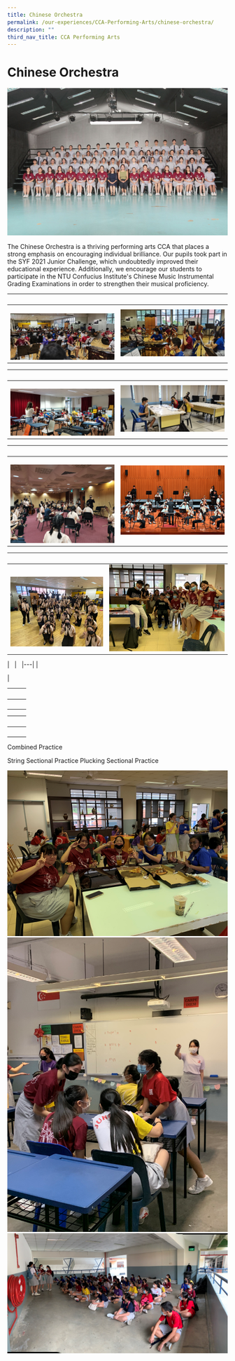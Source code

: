 ```yaml
---
title: Chinese Orchestra
permalink: /our-experiences/CCA-Performing-Arts/chinese-orchestra/
description: ""
third_nav_title: CCA Performing Arts
---
```

# Chinese Orchestra 
![](/images/JS_Chinese%20Orchestra.jpg)

The Chinese Orchestra is a thriving performing arts CCA that places a strong emphasis on encouraging individual brilliance. Our pupils took part in the SYF 2021 Junior Challenge, which undoubtedly improved their educational experience. Additionally, we encourage our students to participate in the NTU Confucius Institute's Chinese Music Instrumental Grading Examinations in order to strengthen their musical proficiency.


|   |   |  
|---|---|  
| ![](/images/JS1_CO_1.png) <center></center> |  ![](/images/JS2_CO_2.png)  <center></center> |

|   |   |  
|---|---|  
| ![](/images/JS3_CO_3.png) <center></center> |  ![](/images/JS4_CO_4.png) <center></center> |

|   |   |  
|---|---|  
| ![](/images/JS5_CO_5.png) <center></center> |![](/images/JS6_CO_6.png) <center></center> |

|   |   |  
|---|---|  
|  ![](/images/JS7_CO_7.png)<center></center> | ![](/images/JS8_CO_8.png) <center></center> |

|   |   
|---|
|  <center></center> | 

|   |   |  
|---|---|  
|  <center></center> | <center></center> |

|   |   |  
|---|---|  
|  <center></center> | <center></center> |
Combined Practice 



String Sectional Practice
	Plucking Sectional Practice 





![](/images/JS9_CO_9.png)
![](/images/JS10_CO_10.png)
![](/images/JS11_CO_11.png)